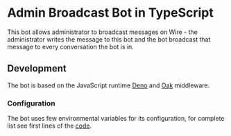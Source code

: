 # Admin Broadcast Bot in TypeScript

This bot allows administrator to broadcast messages on Wire - the administrator writes the message to this bot and the bot broadcast that message to every conversation the bot is in.

## Development

The bot is based on the JavaScript runtime [Deno](https://deno.land/) and [Oak](https://github.com/oakserver/oak) middleware.

### Configuration

The bot uses few environmental variables for its configuration, for complete list see first lines of the [code](app.ts).
